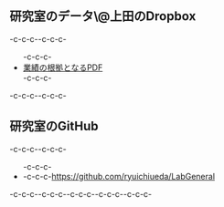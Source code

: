 <h2>研究室のデータ\@上田のDropbox</h2>-c-c-c--c-c-c-<ul>-c-c-c-	<li><a href="https://www.dropbox.com/sh/kxlyl908yp5ta84/AABno6SmKv0EQKqc3_eg1RMIa?dl=0" target="_blank">業績の根拠となるPDF</a></li>-c-c-c-</ul>-c-c-c--c-c-c-<h2>研究室のGitHub</h2>-c-c-c--c-c-c-<ul>-c-c-c-	<li>-c-c-c-<a href="https://github.com/ryuichiueda/LabGeneral" target="_blank">https://github.com/ryuichiueda/LabGeneral</a></li></ul>-c-c-c--c-c-c--c-c-c--c-c-c--c-c-c-
